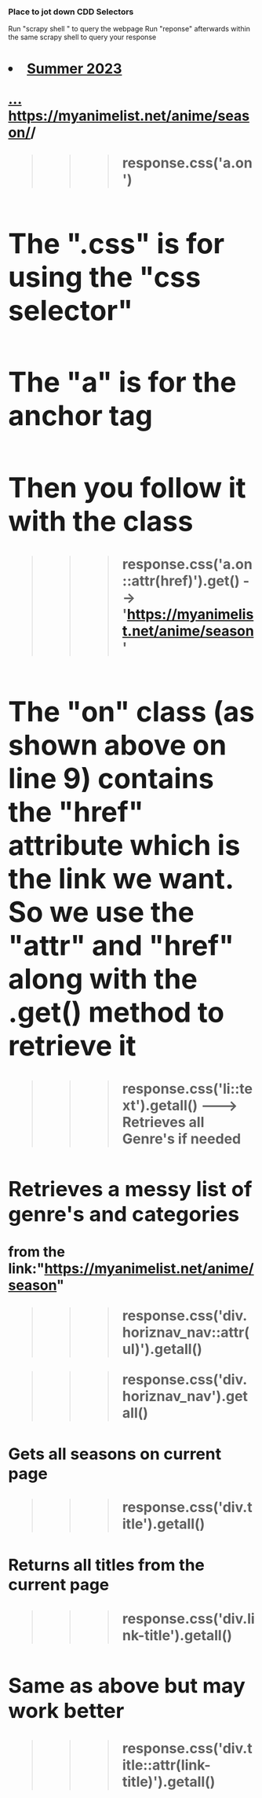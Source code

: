### Place to jot down CDD Selectors ####

Run "scrapy shell <url>" to query the webpage 
Run "reponse" afterwards within the same scrapy shell to query your response


<h1 class="season_nav">
<li>
    <a class="on" href="https://myanimelist.net/anime/season">Summer 2023</a>

<a href="https://myanimelist.net/anime/season/2022/summer">...</a>
https://myanimelist.net/anime/season/<year>/<season>



>>> response.css('a.on')
# The ".css" is for using the "css selector"
# The "a" is for the anchor tag
# Then you follow it with the class 


>>> response.css('a.on::attr(href)').get() --> 'https://myanimelist.net/anime/season'
# The "on" class (as shown above on line 9) contains the "href" attribute which is the link we want. So we use the "attr" and "href" along with the .get() method to retrieve it


>>> response.css('li::text').getall() ---> Retrieves all Genre's if needed 
## Retrieves a messy list of genre's and categories
from the link:"https://myanimelist.net/anime/season" 

>>> response.css('div.horiznav_nav::attr(ul)').getall()


>>> response.css('div.horiznav_nav').getall() 
### Gets all seasons on current page



>>> response.css('div.title').getall() 
### Returns all titles from the current page


>>> response.css('div.link-title').getall() 
## Same as above but may work better

>>> response.css('div.title::attr(link-title)').getall()
